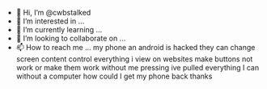 - 👋 Hi, I’m @cwbstalked
- 👀 I’m interested in ...
- 🌱 I’m currently learning ...
- 💞️ I’m looking to collaborate on ...
- 📫 How to reach me ...
my phone an android is hacked they can change screen content control everything i view on websites  make buttons not work or make them work without me pressing ive pulled everything I can without a computer how could I get my phone back thanks
<!---
cwbstalked/cwbstalked is a ✨ special ✨ repository because its `README.md` (this file) appears on your GitHub profile.
You can click the Preview link to take a look at your changes.
--->
